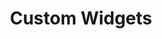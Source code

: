 ---
title: Custom Widgets
excerpt: ''
deprecated: false
hidden: false
metadata:
  title: ''
  description: ''
  robots: index
next:
  description: ''
---